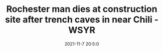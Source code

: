 ---
"title": "Rochester man dies at construction site after trench caves in near Chili - WSYR"
"date": "2021-11-7 20:5:0"
"feed_name": "GOOGLENEWSCONSTRUCTION"
"feed_website": "https://news.google.com/search?q=construction%2Bincident&hl=en-US&gl=US&ceid=US:en"
"feed_rss": "https://news.google.com/rss/search?q=construction%2Bincident&hl=en-US&gl=US&ceid=US:en"
"link": "https://www.localsyr.com/news/state-news/rochester-man-dies-at-construction-site-after-trench-caves-in-near-chili/"
"source": "{'href': 'https://www.localsyr.com', 'title': 'WSYR'}"
"file": "_posts/2021-1-1-c6eda780bc110e61ff0fbbe612a0d117a7380129.md"
"accident": "1"
"drilling": "1"
"dead": "1"
"injured": "0"
"arrested": "0"
"place": "chili"
"where": "construction site"
"causes": "unknown"
"place_uri": "http://en.wikipedia.org/wiki/Chili%2C_New_York"
---